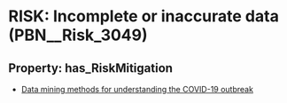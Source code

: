 # RISK: __Incomplete or inaccurate data__ (PBN__Risk_3049)

## Property: has_RiskMitigation

* [Data mining methods for understanding the COVID-19 outbreak](PBN__Mitigation_1402)

